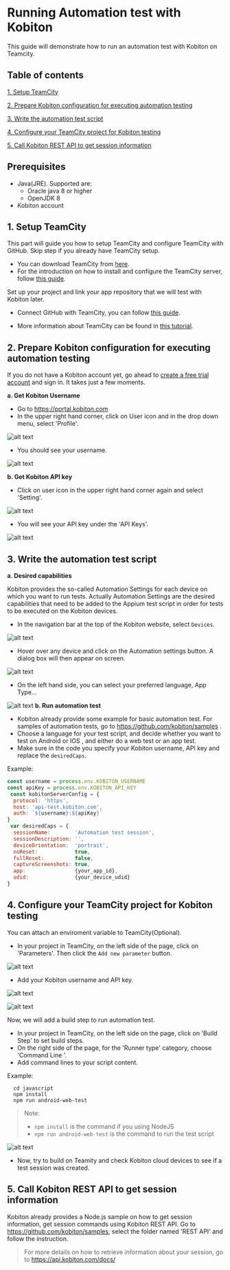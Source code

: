 # Running Automation test with Kobiton
This guide will demonstrate how to run an automation test with Kobiton on Teamcity.
## Table of contents
[1. Setup TeamCity](#1-setup-teamcity)

[2. Prepare Kobiton configuration for executing automation testing](#2-prepare-kobiton-configuration-for-executing-automation-testing)

[3. Write the automation test script](#3-write-the-automation-test-script)

[4. Configure your TeamCity project for Kobiton testing](#4-configure-your-teamcity-project-for-kobiton-testing)

[5. Call Kobiton REST API to get session information](#5-call-kobiton-rest-api-to-get-session-information)
## Prerequisites 
- Java(JRE). Supported are:
  + Oracle java 8 or higher
  + OpenJDK 8
- Kobiton account
## 1. Setup TeamCity
This part will guide you how to setup TeamCity and configure TeamCity with GitHub. Skip step if you already have TeamCity setup.
 + You can download TeamCity from [here](https://www.jetbrains.com/teamcity/download/).  
 + For the introduction on how to install and configure the TeamCity server, follow [this guide](https://confluence.jetbrains.com/display/TCD18/Installing+and+Configuring+the+TeamCity+Server).

Set up your project and link your app repository that we will test with Kobiton later.
+ Connect GitHub with TeamCity, you can follow [this guide](https://confluence.jetbrains.com/display/TCD10/Integrating+TeamCity+with+VCS+Hosting+Services).
 
+ More information about TeamCity can be found in [this tutorial](https://confluence.jetbrains.com/display/TCD10/TeamCity+Documentation).

## 2. Prepare Kobiton configuration for executing automation testing 
If you do not have a Kobiton account yet, go ahead to [create a free trial account](https://kobiton.com/freetrial/) and sign in. It takes just a few moments.

 **a. Get Kobiton Username**
  + Go to  https://portal.kobiton.com
  + In the upper right hand corner, click on User icon and in the drop down menu, select 'Profile'.

 ![alt text](./assets/click_profile.png )
 
 + You should see your username.
 
 ![alt text](./assets/username.png )

 **b. Get Kobiton API key**
+ Click on user icon in the upper right hand corner again and select 'Setting'.

 ![alt text](./assets/click_setting.png )

 + You will see your API key under the 'API Keys'. 

 ![alt text](./assets/api_key.png )

## 3. Write the automation test script
**a. Desired capabilities**

 Kobiton provides the so-called Automation Settings for each device on which you want to run tests. Actually Automation Settings are the desired capabilities that need to be added to the Appium test script in order for tests to be executed on the Kobiton devices.
+ In the navigation bar at the top of the Kobiton website, select `Devices`.
 
 ![alt text](./assets/devices.png )
 
 + Hover over any device and click on the Automation settings button. A dialog box will then appear on screen.
 
 ![alt text](./assets/click_auto.png )
 
 + On the left hand side, you can select your preferred language, App Type...
 
 ![alt text](./assets/automation.png ) 
 **b. Run automation test**
+ Kobiton already provide some example for basic automation test. For samples of automation tests, go to https://github.com/kobiton/samples .
+ Choose a language for your test script, and decide whether you want to test on Android or IOS , and either do a web test or an app test. 
+ Make sure in the code you specify your Kobiton username, API key and replace the `desiredCaps`.

Example:

```javascript
const username = process.env.KOBITON_USERNAME
const apiKey = process.env.KOBITON_API_KEY
 const kobitonServerConfig = {
  protocol: 'https',
  host: 'api-test.kobiton.com',
  auth: `${username}:${apiKey}`
}
 var desiredCaps = {
  sessionName:        'Automation test session',
  sessionDescription: '', 
  deviceOrientation:  'portrait',  
  noReset:            true,
  fullReset:          false, 
  captureScreenshots: true,
  app:                {your_app_id}, 
  udid:               {your_device_udid}
}
```

## 4. Configure your TeamCity project for Kobiton testing
You can attach an enviroment variable to TeamCity(Optional).
+ In your project in TeamCity, on the left side of the page, click on 'Parameters'. Then click the `Add new parameter` button. 

![alt text](./assets/param.png )

+ Add your Kobiton username and API key.

![alt text](./assets/param_name.png )

![alt text](./assets/param_key.png )

Now, we will add a build step to run automation test.
+ In your project in TeamCity, on the left side on the page, click on 'Build Step' to set build steps.
+ On the right side of the page,  for the 'Runner type' category, choose 'Command Line '.
+ Add command lines to your script content.

Example: 
```
  cd javascript
  npm install
  npm run android-web-test
```
> Note:
> + `npm install` is the command if you using NodeJS 
> + `npm run android-web-test` is the command to run the test script

![alt text](./assets/cmd.png )
+ Now, try to build on Teamity and check Kobiton cloud devices to see if a test session was created.

## 5. Call Kobiton REST API to get session information

Kobiton already provides a Node.js sample on how to get session information, get session commands using Kobiton REST API. Go to https://github.com/kobiton/samples, select the folder named 'REST API' and follow the instruction.

> For more details on how to retrieve information about your session, go to https://api.kobiton.com/docs/
